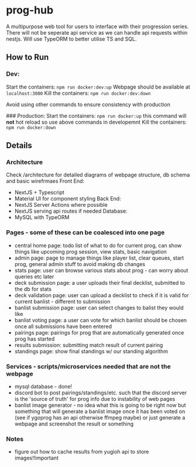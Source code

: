 # prog-hub
A multipurpose web tool for users to interface with their progression series. There will not be seperate api service as we can handle api requests within nestjs. Will use TypeORM to better utilise TS and SQL.

## How to Run

### Dev:
Start the containers: `npm run docker:dev:up`
Webpage should be available at `localhost:3000`
Kill the containers: `npm run docker:dev:down`

Avoid using other commands to ensure consistency with production

### Production:
Start the containers: `npm run docker:up` this command will **not** hot reload so use above commands in developemnt
Kill the containers: `npm run docker:down`

## Details

### Architecture
Check /architecture for detailed diagrams of webpage structure, db schema and basic wirefrmaes
Front End:
- NextJS + Typescript
- Material UI for component styling
Back End:
- NextJS Server Actions where possible
- NextJS serving api routes if needed
Database:
- MySQL with TypeORM

### Pages - some of these can be coalesced into one page
- central home page: todo list of what to do for current prog, can show things like upcoming prog session, view stats, basic navigation
- admin page: page to manage things like player list, clear queues, start prog, general admin stuff to avoid making db changes
- stats page: user can browse various stats about prog - can worry about queries etc later
- deck submission page: a user uploads their final decklist, submitted to the db for stats
- deck validation page: user can upload a decklist to check if it is valid for current banlist - different to submission
- banlist submission page: user can select changes to balist they would like
- banlist voting page: a user can vote for which banlist should be chosen once all submissions have been entered
- pairings page: pairings for prog that are automatically generated once prog has started
- results submission: submitting match result of current pairing
- standings page: show final standings w/ our standing algorithm

### Services - scripts/microservices needed that are not the webpage
- mysql database - done!
- discord bot to post pairings/standings/etc. such that the discord server is the 'source of truth' for prog info due to instability of web pages
- banlist image generator - no idea what this is going to be right now but something that will generate a banlist image once it has been voted on (see if ygoprog has an api otherwise ffmpeg maybe) or just generate a webpage and screenshot the result or something

### Notes 
- figure out how to cache results from yugioh api to store images!!important
